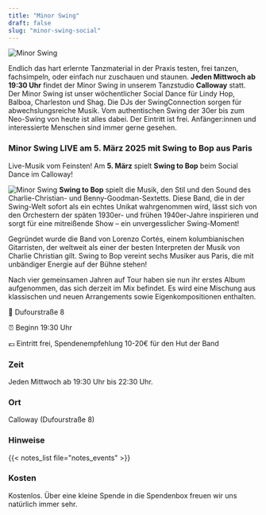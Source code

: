 ```yaml
---
title: "Minor Swing"
draft: false
slug: "minor-swing-social"
---
```


![Minor Swing](../slider_minor_swing.png)

Endlich das hart erlernte Tanzmaterial in der Praxis testen, frei tanzen, fachsimpeln, oder einfach nur zuschauen und staunen. **Jeden Mittwoch ab 19:30 Uhr** findet der Minor Swing in unserem Tanzstudio **Calloway** statt. Der Minor Swing ist unser wöchentlicher Social Dance für Lindy Hop, Balboa, Charleston und Shag. Die DJs der SwingConnection sorgen für abwechslungsreiche Musik. Vom authentischen Swing der 30er bis zum Neo-Swing von heute ist alles dabei. Der Eintritt ist frei. Anfänger:innen und interessierte Menschen sind immer gerne gesehen.

### Minor Swing LIVE am 5. März 2025 mit Swing to Bop aus Paris

Live-Musik vom Feinsten! Am **5. März** spielt **Swing to Bop** beim Social Dance im Calloway!

![Minor Swing](../swing_to_bop.jpg)
**Swing to Bop** spielt die Musik, den Stil und den Sound des Charlie-Christian- und Benny-Goodman-Sextetts. Diese Band, die in der Swing-Welt sofort als ein echtes Unikat wahrgenommen wird, lässt sich von den Orchestern der späten 1930er- und frühen 1940er-Jahre inspirieren und sorgt für eine mitreißende Show – ein unvergesslicher Swing-Moment!

Gegründet wurde die Band von Lorenzo Cortés, einem kolumbianischen Gitarristen, der weltweit als einer der besten Interpreten der Musik von Charlie Christian gilt. Swing to Bop vereint sechs Musiker aus Paris, die mit unbändiger Energie auf der Bühne stehen!

Nach vier gemeinsamen Jahren auf Tour haben sie nun ihr erstes Album aufgenommen, das sich derzeit im Mix befindet. Es wird eine Mischung aus klassischen und neuen Arrangements sowie Eigenkompositionen enthalten.

📍 Dufourstraße 8

⏰ Beginn 19:30 Uhr

💶 Eintritt frei, Spendenempfehlung 10-20€ für den Hut der Band

### Zeit
Jeden Mittwoch ab 19:30 Uhr bis 22:30 Uhr.

### Ort
Calloway (Dufourstraße 8)

### Hinweise
{{< notes_list file="notes_events" >}}

### Kosten
Kostenlos. Über eine kleine Spende in die Spendenbox freuen wir uns natürlich immer sehr.
